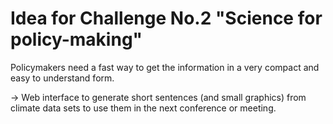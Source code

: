 # Idea for Challenge No.2 "Science for policy-making"

Policymakers need a fast way to get the information in a very compact and easy to understand form.

-> Web interface to generate short sentences (and small graphics) from climate data sets to use them in the next conference or meeting.

